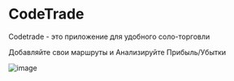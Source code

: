 # CodeTrade
Codetrade - это приложение для удобного соло-торговли

Добавляйте свои маршруты и Анализируйте Прибыль/Убытки

![image](https://i.imgur.com/RTiv1bJ.png)
